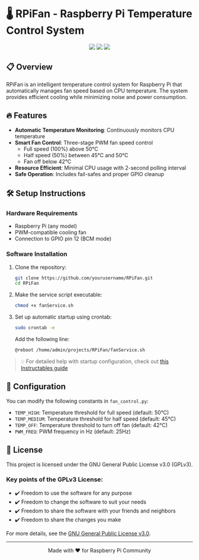 # 🌡️ RPiFan - Raspberry Pi Temperature Control System

<div align="center">
<img src="https://img.shields.io/badge/Raspberry%20Pi-A22846?style=for-the-badge&logo=Raspberry%20Pi&logoColor=white" />
<img src="https://img.shields.io/badge/Python-3776AB?style=for-the-badge&logo=python&logoColor=white" />
<img src="https://img.shields.io/badge/License-GPLv3-blue.svg?style=for-the-badge" />
</div>

## 📋 Overview
RPiFan is an intelligent temperature control system for Raspberry Pi that automatically manages fan speed based on CPU temperature. The system provides efficient cooling while minimizing noise and power consumption.

## 🔥 Features
- **Automatic Temperature Monitoring**: Continuously monitors CPU temperature
- **Smart Fan Control**: Three-stage PWM fan speed control
  - Full speed (100%) above 50°C
  - Half speed (50%) between 45°C and 50°C
  - Fan off below 42°C
- **Resource Efficient**: Minimal CPU usage with 2-second polling interval
- **Safe Operation**: Includes fail-safes and proper GPIO cleanup

## 🛠️ Setup Instructions

### Hardware Requirements
- Raspberry Pi (any model)
- PWM-compatible cooling fan
- Connection to GPIO pin 12 (BCM mode)

### Software Installation
1. Clone the repository:
   ```bash
   git clone https://github.com/yourusername/RPiFan.git
   cd RPiFan
   ```

2. Make the service script executable:
   ```bash
   chmod +x fanService.sh
   ```

3. Set up automatic startup using crontab:
   ```bash
   sudo crontab -e
   ```
   Add the following line:
   ```bash
   @reboot /home/admin/projects/RPiFan/fanService.sh
   ```

> 💡 For detailed help with startup configuration, check out [this Instructables guide](https://www.instructables.com/Raspberry-Pi-Launch-Python-script-on-startup/)

## 🔧 Configuration
You can modify the following constants in `fan_control.py`:
- `TEMP_HIGH`: Temperature threshold for full speed (default: 50°C)
- `TEMP_MEDIUM`: Temperature threshold for half speed (default: 45°C)
- `TEMP_OFF`: Temperature threshold to turn off fan (default: 42°C)
- `PWM_FREQ`: PWM frequency in Hz (default: 25Hz)

## 📝 License

This project is licensed under the GNU General Public License v3.0 (GPLv3).

### Key points of the GPLv3 License:
- ✔️ Freedom to use the software for any purpose
- ✔️ Freedom to change the software to suit your needs
- ✔️ Freedom to share the software with your friends and neighbors
- ✔️ Freedom to share the changes you make

For more details, see the [GNU General Public License v3.0](https://www.gnu.org/licenses/gpl-3.0.en.html).

---
<div align="center">
Made with ❤️ for Raspberry Pi Community
</div>